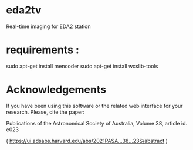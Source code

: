 # eda2tv
Real-time imaging for EDA2 station

# requirements :
   sudo apt-get install mencoder
   sudo apt-get install wcslib-tools

# Acknowledgements

If you have been using this software or the related web interface for your research. Please, cite the paper:

   Publications of the Astronomical Society of Australia, Volume 38, article id. e023

   ( https://ui.adsabs.harvard.edu/abs/2021PASA...38...23S/abstract )